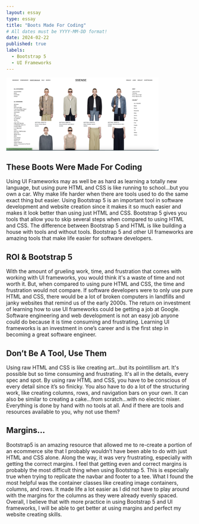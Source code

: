 ```yaml
---
layout: essay
type: essay
title: "Boots Made For Coding"
# All dates must be YYYY-MM-DD format!
date: 2024-02-22
published: true
labels:
  - Bootstrap 5
  - UI Frameworks
---
```


<img width="410px" class="rounded float-start pe-4" src="../img/ssense DIY.jpg">


## These Boots Were Made For Coding
Using UI Frameworks may as well be as hard as learning a totally new language, but using pure HTML and CSS is like running to school…but you own a car. Why make life harder when there are tools used to do the same exact thing but easier. Using Bootstrap 5 is an important tool in software development and website creation since it makes it so much easier and makes it look better than using just HTML and CSS. Bootstrap 5 gives you tools that allow you to skip several steps when compared to using HTML and CSS. The difference between Bootstrap 5 and HTML is like building a house with tools and without tools. Bootstrap 5 and other UI frameworks are amazing tools that make life easier for software developers. 

## ROI & Bootstrap 5	
With the amount of grueling work, time, and frustration that comes with working with UI frameworks, you would think it's a waste of time and not worth it. But, when compared to using pure HTML and CSS, the time and frustration would not compare. If software developers were to only use pure HTML and CSS, there would be a lot of broken computers in landfills and janky websites that remind us of the early 2000s. The return on investment of learning how to use UI frameworks could be getting a job at Google. Software engineering and web development is not an easy job anyone could do because it is time consuming and frustrating. Learning UI frameworks is an investment in one’s career and is the first step in becoming a great software engineer. 

## Don’t Be A Tool, Use Them
Using raw HTML and CSS is like creating art…but its pointillism art. It's possible but so time consuming and frustrating. It's all in the details, every spec and spot. By using raw HTML and CSS, you have to be conscious of every detail since it’s so finicky. You also have to do a lot of the structuring work, like creating columns, rows, and navigation bars on your own. It can also be similar to creating a cake…from scratch…with no electric mixer. Everything is done by hand with no tools at all. And if there are tools and resources available to you, why not use them? 

## 				Margins…
Bootstrap5 is an amazing resource that allowed me to re-create a portion of an ecommerce site that I probably wouldn’t have been able to do with just HTML and CSS alone. Along the way, it was very frustrating, especially with getting the correct margins. I feel that getting even and correct margins is probably the most difficult thing when using Bootstrap 5. This is especially true when trying to replicate the navbar and footer to a tee. What I found the most helpful was the container classes like creating image containers, columns, and rows. It made life a lot easier as I did not have to play around with the margins for the columns as they were already evenly spaced. Overall, I believe that with more practice in using Bootstrap 5 and UI frameworks, I will be able to get better at using margins and perfect my website creating skills. 
